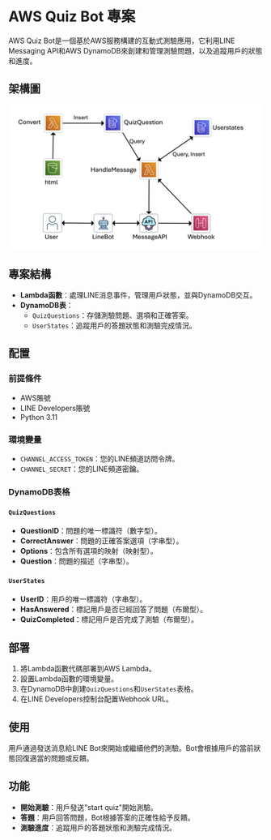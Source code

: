# AWS Quiz Bot 專案

AWS Quiz Bot是一個基於AWS服務構建的互動式測驗應用，它利用LINE Messaging API和AWS DynamoDB來創建和管理測驗問題，以及追蹤用戶的狀態和進度。

## 架構圖
![架構圖](https://github.com/Rich627/LineBotExam/blob/main/architecture.png)

## 專案結構

- **Lambda函數**：處理LINE消息事件，管理用戶狀態，並與DynamoDB交互。
- **DynamoDB表**：
  - `QuizQuestions`：存儲測驗問題、選項和正確答案。
  - `UserStates`：追蹤用戶的答題狀態和測驗完成情況。

## 配置

### 前提條件

- AWS賬號
- LINE Developers賬號
- Python 3.11

### 環境變量

- `CHANNEL_ACCESS_TOKEN`：您的LINE頻道訪問令牌。
- `CHANNEL_SECRET`：您的LINE頻道密鑰。

### DynamoDB表格

#### `QuizQuestions`

- **QuestionID**：問題的唯一標識符（數字型）。
- **CorrectAnswer**：問題的正確答案選項（字串型）。
- **Options**：包含所有選項的映射（映射型）。
- **Question**：問題的描述（字串型）。

#### `UserStates`

- **UserID**：用戶的唯一標識符（字串型）。
- **HasAnswered**：標記用戶是否已經回答了問題（布爾型）。
- **QuizCompleted**：標記用戶是否完成了測驗（布爾型）。

## 部署

1. 將Lambda函數代碼部署到AWS Lambda。
2. 設置Lambda函數的環境變量。
3. 在DynamoDB中創建`QuizQuestions`和`UserStates`表格。
4. 在LINE Developers控制台配置Webhook URL。

## 使用

用戶通過發送消息給LINE Bot來開始或繼續他們的測驗。Bot會根據用戶的當前狀態回復適當的問題或反饋。

## 功能

- **開始測驗**：用戶發送"start quiz"開始測驗。
- **答題**：用戶回答問題，Bot根據答案的正確性給予反饋。
- **測驗進度**：追蹤用戶的答題狀態和測驗完成情況。
